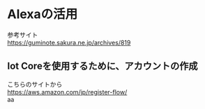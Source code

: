 # Alexaの活用  

参考サイト  
https://guminote.sakura.ne.jp/archives/819  

## Iot Coreを使用するために、アカウントの作成  

こちらのサイトから  
https://aws.amazon.com/jp/register-flow/  
aa